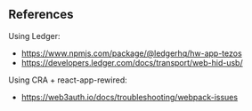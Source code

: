 
## References

Using Ledger:
- https://www.npmjs.com/package/@ledgerhq/hw-app-tezos
- https://developers.ledger.com/docs/transport/web-hid-usb/

Using CRA + react-app-rewired:
- https://web3auth.io/docs/troubleshooting/webpack-issues
